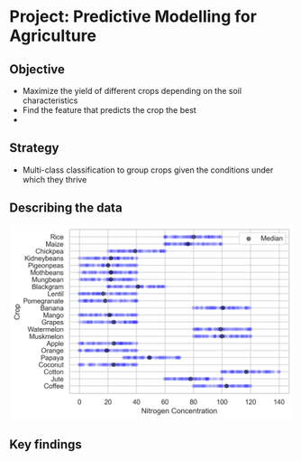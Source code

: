 # Project: Predictive Modelling for Agriculture

## Objective
- Maximize the yield of different crops depending on the soil characteristics
- Find the feature that predicts the crop the best
- 

## Strategy
- Multi-class classification to group crops given the conditions under which they thrive

## Describing the data

![Image](/output/scatters_nitrogen_concentration.png)

## Key findings